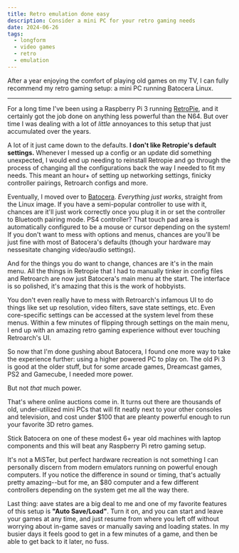 ```yaml
---
title: Retro emulation done easy
description: Consider a mini PC for your retro gaming needs
date: 2024-06-26
tags:
  - longform
  - video games
  - retro
  - emulation
---
```


After a year enjoying the comfort of playing old games on my TV, I can fully recommend my retro gaming setup: a mini PC running Batocera Linux.

---

For a long time I've been using a Raspberry Pi 3 running [RetroPie](https://retropie.org.uk/), and it certainly got the job done on anything less powerful than the N64. But over time I was dealing with a lot of *little* annoyances to this setup that just accumulated over the years.

A lot of it just came down to the defaults. **I don't like Retropie's default settings.** Whenever I messed up a config or an update did something unexpected, I would end up needing to reinstall Retropie and go through the process of changing all the configurations back the way I needed to fit my needs. This meant an hour+ of setting up networking settings, finicky controller pairings, Retroarch configs and more.

Eventually, I moved over to [Batocera](https://batocera.org/). *Everything just works*, straight from the Linux image. If you have a semi-popular controller to use with it, chances are it'll just work correctly once you plug it in or set the controller to Bluetooth pairing mode. PS4 controller? That touch pad area is automatically configured to be a mouse or cursor depending on the system! If you don't want to mess with options and menus, chances are you'll be just fine with most of Batocera's defaults (though your hardware may nessesitate changing video/audio settings).

And for the things you do want to change, chances are it's in the main menu. All the things in Retropie that I had to manually tinker in config files and Retroarch are now just Batocera's main menu at the start. The interface is so polished, it's amazing that this is the work of hobbyists.

You don't even really have to mess with Retroarch's infamous UI to do things like set up resolution, video filters, save state settings, etc. Even core-specific settings can be accessed at the system level from these menus. Within a few minutes of flipping through settings on the main menu, I end up with an amazing retro gaming experience without ever touching Retroarch's UI.

So now that I'm done gushing about Batocera, I found one more way to take the experience further: using a higher powered PC to play on. The old Pi 3 is good at the older stuff, but for some arcade games, Dreamcast games, PS2 and Gamecube, I needed more power.

But not *that* much power.

That's where online auctions come in. It turns out there are thousands of old, under-utilized mini PCs that will fit neatly next to your other consoles and television, and cost under $100 that are pleanty powerful enough to run your favorite 3D retro games.

Stick Batocera on one of these modest 6+ year old machines with laptop components and this will beat any Raspberry Pi retro gaming setup.

It's not a MiSTer, but perfect hardware recreation is not something I can personally discern from modern emulators running on powerful enough computers. If you notice the difference in sound or timing, that's actually pretty amazing--but for me, an $80 computer and a few different controllers depending on the system get me all the way there.

Last thing: aave states are a big deal to me and one of my favorite features of this setup is **"Auto Save/Load"**. Turn it on, and you can start and leave your games at any time, and just resume from where you left off without worrying about in-game saves or manually saving and loading states. In my busier days it feels good to get in a few minutes of a game, and then be able to get back to it later, no fuss.